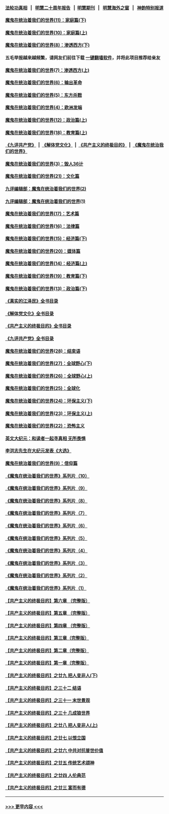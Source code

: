#### [法轮功真相](https://github.com/gfw-breaker/truth/blob/master/README.md?t=0) &nbsp;&nbsp;|&nbsp;&nbsp; [明慧二十周年报告](https://github.com/gfw-breaker/mh-reports/blob/master/README.md?t=0) &nbsp;&nbsp;|&nbsp;&nbsp;[明慧期刊](https://github.com/gfw-breaker/mh-qikan) &nbsp;&nbsp;|&nbsp;&nbsp; [明慧海外之窗](https://github.com/gfw-breaker/mh-news/blob/master/README.md?t=0) &nbsp;&nbsp;|&nbsp;&nbsp; [神韵特别报道](https://github.com/gfw-breaker/mh-news/blob/master/shenyun.md?t=0)
#### [魔鬼在统治着我们的世界(11)：家庭篇(下)](../pages/nsc422/n10440961.md?t=11212301) 
#### [魔鬼在统治着我们的世界(10)：家庭篇(上)](../pages/nsc422/n10435448.md?t=11212301) 
#### [魔鬼在统治着我们的世界(8)：渗透西方(下)](../pages/nsc422/n10429603.md?t=11212301) 
#### 五毛举报越来越频繁，请网友们前往下载 [一键翻墙软件](https://github.com/gfw-breaker/ssr-accounts)，并将此项目推荐给亲友
#### [魔鬼在统治着我们的世界(7)：渗透西方(上)](../pages/nsc422/n10426013.md?t=11212301) 
#### [魔鬼在统治着我们的世界(6)：输出革命](../pages/nsc422/n10421536.md?t=11212301) 
#### [魔鬼在统治着我们的世界(5)：东方杀戮](../pages/nsc422/n10417707.md?t=11212301) 
#### [魔鬼在统治着我们的世界(4)：欧洲发端](../pages/nsc422/n10414890.md?t=11212301) 
#### [魔鬼在统治着我们的世界(12)：政治篇(上)](../pages/nsc422/n10444576.md?t=11212301) 
#### [魔鬼在统治着我们的世界(18)：教育篇(上)](../pages/nsc422/n10526970.md?t=11212301) 
#### [《九评共产党》](https://github.com/begood0513/9ping.md/blob/master/README.md) &nbsp;|&nbsp; [《解体党文化》](../../../../jtdwh.md/blob/master/README.md)  &nbsp;|&nbsp; [《共产主义的终极目的》](../../../../gczydzjmd.md/blob/master/README.md) &nbsp;|&nbsp; [《魔鬼在统治我们的世界》](../../../../mgztzwmdsj.md/blob/master/README.md) 
#### [魔鬼在统治着我们的世界(3)：毁人36计](../pages/nsc422/n10411583.md?t=11212301) 
#### [魔鬼在统治着我们的世界(21)：文化篇](../pages/nsc422/n10597706.md?t=11212301) 
#### [九评编辑部：魔鬼在统治着我们的世界(2)](../pages/nsc422/n10410036.md?t=11212301) 
#### [九评编辑部：魔鬼在统治着我们的世界(1)](../pages/nsc422/n10406825.md?t=11212301) 
#### [魔鬼在统治着我们的世界(17)：艺术篇](../pages/nsc422/n10499093.md?t=11212301) 
#### [魔鬼在统治着我们的世界(16)：法律篇](../pages/nsc422/n10485969.md?t=11212301) 
#### [魔鬼在统治着我们的世界(15)：经济篇(下)](../pages/nsc422/n10469975.md?t=11212301) 
#### [魔鬼在统治着我们的世界(20)：媒体篇](../pages/nsc422/n10586579.md?t=11212301) 
#### [魔鬼在统治着我们的世界(14)：经济篇(上)](../pages/nsc422/n10457370.md?t=11212301) 
#### [魔鬼在统治着我们的世界(19)：教育篇(下)](../pages/nsc422/n10564808.md?t=11212301) 
#### [魔鬼在统治着我们的世界(13)：政治篇(下)](../pages/nsc422/n10448270.md?t=11212301) 
#### [《真实的江泽民》全书目录](../pages/nsc422/n13721399.md?t=11212301) 
#### [《解体党文化》全书目录](../pages/nsc422/n13721157.md?t=11212301) 
#### [《共产主义的终极目的》全书目录](../pages/nsc422/n13721048.md?t=11212301) 
#### [《九评共产党》全书目录](../pages/nsc422/n13708085.md?t=11212301) 
#### [魔鬼在统治着我们的世界(28)：结束语](../pages/nsc422/n10936246.md?t=11212301) 
#### [魔鬼在统治着我们的世界(27)：全球野心(下)](../pages/nsc422/n10928319.md?t=11212301) 
#### [魔鬼在统治着我们的世界(26)：全球野心(上)](../pages/nsc422/n10900318.md?t=11212301) 
#### [魔鬼在统治着我们的世界(25)：全球化](../pages/nsc422/n10788205.md?t=11212301) 
#### [魔鬼在统治着我们的世界(24)：环保主义(下)](../pages/nsc422/n10695307.md?t=11212301) 
#### [魔鬼在统治着我们的世界(23)：环保主义(上)](../pages/nsc422/n10688613.md?t=11212301) 
#### [魔鬼在统治着我们的世界(22)：恐怖主义](../pages/nsc422/n10614727.md?t=11212301) 
#### [英文大纪元：和读者一起寻真相 无所畏惧](../pages/nsc422/n12542027.md?t=11212301) 
#### [李洪志先生在大纪元发表《大选》](../pages/nsc422/n12534746.md?t=11212301) 
#### [魔鬼在统治着我们的世界(9)：信仰篇](../pages/nsc422/n10432159.md?t=11212301) 
#### [《魔鬼在统治着我们的世界》系列片（10）](../pages/nsc422/n12292670.md?t=11212301) 
#### [《魔鬼在统治着我们的世界》系列片（9）](../pages/nsc422/n12290859.md?t=11212301) 
#### [《魔鬼在统治着我们的世界》系列片（8）](../pages/nsc422/n12287445.md?t=11212301) 
#### [《魔鬼在统治着我们的世界》系列片（7）](../pages/nsc422/n12283425.md?t=11212301) 
#### [《魔鬼在统治着我们的世界》系列片（6）](../pages/nsc422/n12282314.md?t=11212301) 
#### [《魔鬼在统治着我们的世界》系列片（5）](../pages/nsc422/n12281419.md?t=11212301) 
#### [《魔鬼在统治着我们的世界》系列片（4）](../pages/nsc422/n12274024.md?t=11212301) 
#### [《魔鬼在统治着我们的世界》系列片（3）](../pages/nsc422/n12271322.md?t=11212301) 
#### [《魔鬼在统治着我们的世界》系列片（2）](../pages/nsc422/n12269049.md?t=11212301) 
#### [《魔鬼在统治着我们的世界》系列片（1）](../pages/nsc422/n12267575.md?t=11212301) 
#### [【共产主义的终极目的】第六章 （完整版）](../pages/nsc422/n11428913.md?t=11212301) 
#### [【共产主义的终极目的】第五章 （完整版）](../pages/nsc422/n11428912.md?t=11212301) 
#### [【共产主义的终极目的】第四章 （完整版）](../pages/nsc422/n11428907.md?t=11212301) 
#### [【共产主义的终极目的】第三章（完整版）](../pages/nsc422/n11428848.md?t=11212301) 
#### [【共产主义的终极目的】第二章（完整版）](../pages/nsc422/n11428831.md?t=11212301) 
#### [【共产主义的终极目的】第一章（完整版）](../pages/nsc422/n11417651.md?t=11212301) 
#### [【共产主义的终极目的】之廿九 把人变非人(下)](../pages/nsc422/n11344140.md?t=11212301) 
#### [【共产主义的终极目的】之三十二 结语](../pages/nsc422/n11360535.md?t=11212301) 
#### [【共产主义的终极目的】之三十一 末世景观](../pages/nsc422/n11351129.md?t=11212301) 
#### [【共产主义的终极目的】之三十 几成狼世界](../pages/nsc422/n11348280.md?t=11212301) 
#### [【共产主义的终极目的】之廿八 把人变非人(上)](../pages/nsc422/n11340492.md?t=11212301) 
#### [【共产主义的终极目的】之廿七 以恨立国](../pages/nsc422/n11336944.md?t=11212301) 
#### [【共产主义的终极目的】之廿六 中共对抗普世价值](../pages/nsc422/n11324785.md?t=11212301) 
#### [【共产主义的终极目的】之廿五 传统艺术颂神](../pages/nsc422/n11296396.md?t=11212301) 
#### [【共产主义的终极目的】之廿四 人伦典范](../pages/nsc422/n11296397.md?t=11212301) 
#### [【共产主义的终极目的】之廿三 富而有德](../pages/nsc422/n11283598.md?t=11212301) 

----
#### [ >>> 更早内容 <<< ](../indexes/nsc422-earlier.md)
